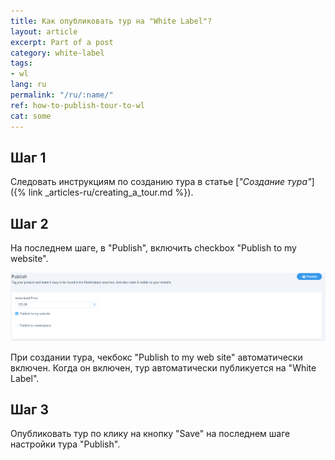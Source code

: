 ```yaml
---
title: Как опубликовать тур на "White Label"?
layout: article
excerpt: Part of a post
category: white-label
tags:
- wl
lang: ru
permalink: "/ru/:name/"
ref: how-to-publish-tour-to-wl
cat: some
---
```


## **Шаг 1**

Следовать инструкциям по созданию тура в статье [*"Создание тура"*]({% link _articles-ru/creating_a_tour.md %}).

## **Шаг 2**

На последнем шаге, в "Publish", включить checkbox "Publish to my website".

![How_to_publish_a_tour_to_wl1](/assets/images/how_to_publish_a_tour_to_wl1.png)

При создании тура, чекбокс "Publish to my web site" автоматически включен. Когда он включен, тур автоматически публикуется на "White Label".

## **Шаг 3**

Опубликовать тур по клику на кнопку "Save" на последнем шаге настройки тура "Publish".